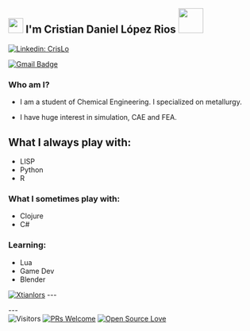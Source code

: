 <h2><img src="https://emojis.slackmojis.com/emojis/images/1643515023/10521/meow_code.gif?1643515023" width="30"/> I'm Cristian Daniel López Rios <img src="https://media.giphy.com/media/eJLQ2EDWIPHyJJoAzk/giphy.gif" width="50"/></h2>

[![Linkedin: CrisLo](https://img.shields.io/badge/-cristiand-blue?style=flat-square&logo=Linkedin&logoColor=white&link=https://www.linkedin.com/in/cristian-daniel-lópez-rios-48b3ba128)](https://www.linkedin.com/in/cristiand-lopezrios)

[![Gmail Badge](https://img.shields.io/badge/-crisdalori@gmail.com-c14438?style=flat-square&logo=Gmail&logoColor=white&link=mailto:crisdalori@gmail.com)](mailto:crisdalori@gmail.com)

### Who am I?

* I am a student of Chemical Engineering. I specialized on metallurgy.

* I have huge interest in simulation, CAE and FEA.


## What I always play with:
* LISP
* Python
* R

### What I sometimes play with:
* Clojure
* C#

### Learning:
* Lua
* Game Dev
* Blender

[![Xtianlors](https://github-readme-stats.vercel.app/api?username=XtianLors)](https://github.com/XtianLors/github-readme-stats)
---<br>
<!--
Separation
-->

---<br>
![Visitors](https://visitor-badge.glitch.me/badge?page_id=XtianLors.XtianLors) [![PRs Welcome](https://img.shields.io/badge/PRs-welcome-brightgreen.svg?style=flat&logo=github)](https://github.com/XtianLors) [![Open Source Love](https://badges.frapsoft.com/os/v2/open-source.svg?v=103)](https://github.com/XtianLors)

<!-- gihub profile inspired by:

-->

<!-- Stuff to add
![GitHub followers](https://img.shields.io/github/followers/XtianLors?label=Follow&style=social)
![](https://visitor-badge.glitch.me/badge?page_id=XtianLors.XtianLors)
![Waka Readme](https://github.com/anmol098/anmol098/workflows/Waka%20Readme/badge.svg)
-->

<!--  Interest in the display of this README? check out the following repos:
For stats:
https://github.com/athul/waka-readme

https://github.com/anuraghazra/github-readme-stats
-->